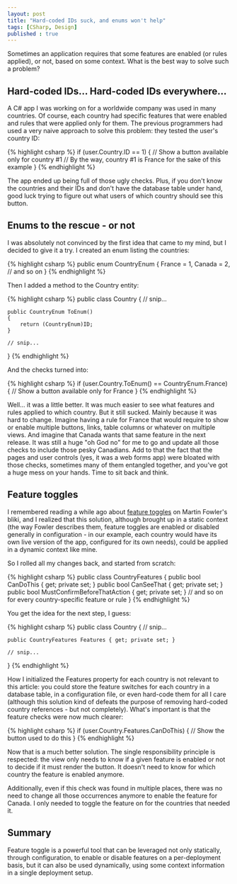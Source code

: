 ```yaml
---
layout: post
title: "Hard-coded IDs suck, and enums won't help"
tags: [CSharp, Design]
published : true
--- 
```


Sometimes an application requires that some features are enabled (or rules applied), or not, based on some context. What is the best way to
solve such a problem?

## Hard-coded IDs... Hard-coded IDs everywhere...

A C# app I was working on for a worldwide company was used in many countries. Of course, each country had specific features that were enabled 
and rules that were applied only for them. The previous programmers had used a very naive approach to solve this problem: they tested the user's 
country ID:

{% highlight csharp %}
if (user.Country.ID == 1)
{
    // Show a button available only for country #1
    // By the way, country #1 is France for the sake of this example
}
{% endhighlight %}

The app ended up being full of those ugly checks. Plus, if you don't know the countries and their IDs and don't have the database table under hand, 
good luck trying to figure out what users of which country should see this button.

## Enums to the rescue - or not

I was absolutely not convinced by the first idea that came to my mind, but I decided to give it a try. I created an enum listing the countries:

{% highlight csharp %}
public enum CountryEnum
{
    France = 1,
    Canada = 2,
    // and so on
}
{% endhighlight %}

Then I added a method to the Country entity:

{% highlight csharp %}
public class Country
{
    // snip...

    public CountryEnum ToEnum()
    {
        return (CountryEnum)ID;
    }

    // snip...
}
{% endhighlight %}

And the checks turned into:


{% highlight csharp %}
if (user.Country.ToEnum() == CountryEnum.France)
{
    // Show a button available only for France
}
{% endhighlight %}

Well... it was a little better. It was much easier to see what features and rules applied to which country. But it still sucked. Mainly 
because it was hard to change. Imagine having a rule for France that would require to show or enable multiple buttons, links, table columns 
or whatever on multiple views. And imagine that Canada wants that same feature in the next release. It was still a huge "oh God no" for me to 
go and update all those checks to include those pesky Canadians. Add to that the fact that the pages and user controls (yes, it was a web forms app) 
were bloated with those checks, sometimes many of them entangled together, and you've got a huge mess on your hands. Time to sit back and think.

## Feature toggles

I remembered reading a while ago about [feature toggles](https://martinfowler.com/bliki/FeatureToggle.html) on Martin Fowler's bliki, and I 
realized that this solution, although brought up in a static context (the way Fowler describes them, feature toggles are enabled or disabled 
generally in configuration - in our example, each country would have its own live version of the app, configured for its own needs), could be 
applied in a dynamic context like mine.

So I rolled all my changes back, and started from scratch:

{% highlight csharp %}
public class CountryFeatures
{
    public bool CanDoThis { get; private set; }
    public bool CanSeeThat { get; private set; }
    public bool MustConfirmBeforeThatAction { get; private set; }
    // and so on for every country-specific feature or rule
}
{% endhighlight %}

You get the idea for the next step, I guess:

{% highlight csharp %}
public class Country
{
    // snip...

    public CountryFeatures Features { get; private set; }

    // snip...
}
{% endhighlight %}

How I initialized the Features property for each country is not relevant to this article: you could store the feature switches for each country 
in a database table, in a configuration file, or even hard-code them for all I care (although this solution kind of defeats the purpose of removing 
hard-coded country references - but not completely). What's important is that the feature checks were now much clearer:

{% highlight csharp %}
if (user.Country.Features.CanDoThis)
{
    // Show the button used to do this
}
{% endhighlight %}

Now that is a much better solution. The single responsibility principle is respected: the view only needs to know if a given feature is enabled 
or not to decide if it must render the button. It doesn't need to know for which country the feature is enabled anymore.

Additionally, even if this check was found in multiple places, there was no need to change all those occurrences anymore to enable the feature 
for Canada. I only needed to toggle the feature on for the countries that needed it.

## Summary

Feature toggle is a powerful tool that can be leveraged not only statically, through configuration, to enable or disable features on a per-deployment 
basis, but it can also be used dynamically, using some context information in a single deployment setup.
